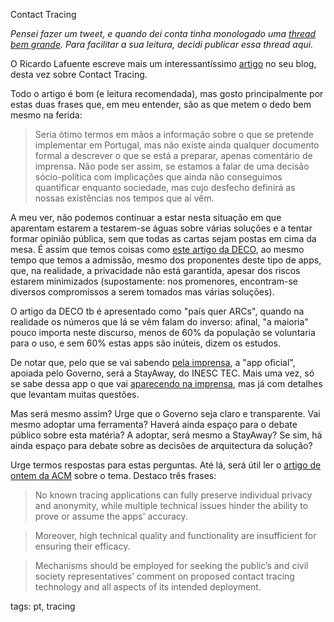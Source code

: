 Contact Tracing

*Pensei fazer um tweet, e quando dei conta tinha monologado uma [thread bem
grande](https://twitter.com/mind_booster/status/1259129049164775426). Para
facilitar a sua leitura, decidi publicar essa thread aqui.*

O Ricardo Lafuente escreve mais um interessantíssimo
[artigo](https://tilde.pt/~rlafuente/blog/pensar-antes-de-instalar.html) no seu
blog, desta vez sobre Contact Tracing.

Todo o artigo é bom (e leitura recomendada), mas gosto principalmente por estas
duas frases que, em meu entender, são as que metem o dedo bem mesmo na ferida:

> Seria ótimo termos em mãos a informação sobre o que se pretende implementar
> em Portugal, mas não existe ainda qualquer documento formal a descrever o que
> se está a preparar, apenas comentário de imprensa.
> Não pode ser assim, se estamos a falar de uma decisão sócio-política com
> implicações que ainda não conseguimos quantificar enquanto sociedade, mas
> cujo desfecho definirá as nossas existências nos tempos que aí vêm.

A meu ver, não podemos continuar a estar nesta situação em que aparentam
estarem a testarem-se águas sobre várias soluções e a tentar formar opinião
pública, sem que todas as cartas sejam postas em cima da mesa. É assim que
temos coisas como [este artigo da
DECO](https://twitter.com/decoproteste/status/1258350951653670913), ao mesmo
tempo que temos a admissão, mesmo dos proponentes deste tipo de apps, que, na
realidade, a privacidade não está garantida, apesar dos riscos estarem
minimizados (supostamente: nos promenores, encontram-se diversos compromissos a
serem tomados mas várias soluções).

O artigo da DECO tb é apresentado como "país quer ARCs", quando na realidade os
números que lá se vêm falam do inverso: afinal, "a maioria" pouco importa neste
discurso, menos de 60% da população se voluntaria para o uso, e sem 60% estas
apps são inúteis, dizem os estudos.

De notar que, pelo que se vai sabendo [pela
imprensa](https://jpn.up.pt/2020/04/30/covidapp-e-stayaway-duas-apps-portuguesas-que-rastream-casos-de-covid-19/),
a "app oficial", apoiada pelo Governo, será a StayAway, do INESC TEC. Mais uma
vez, só se sabe dessa app o que vai [aparecendo na
imprensa](https://eco.sapo.pt/2020/05/04/esta-app-vai-dizer-lhe-se-esteve-perto-de-alguem-com-covid-19-saiba-como-vai-funcionar/),
mas já com detalhes que levantam muitas questões.

Mas será mesmo assim? Urge que o Governo seja claro e transparente. Vai mesmo
adoptar uma ferramenta? Haverá ainda espaço para o debate público sobre esta
matéria? A adoptar, será mesmo a StayAway? Se sim, há ainda espaço para debate
sobre as decisões de arquitectura da solução?

Urge termos respostas para estas perguntas. Até lá, será útil ler o [artigo de
ontem da
ACM](https://www.acm.org/binaries/content/assets/public-policy/europe-tpc-contact-tracing-statement.pdf)
sobre o tema. Destaco três frases:

> No known tracing applications can fully preserve individual privacy and
> anonymity, while multiple technical issues hinder the ability to prove or
> assume the apps' accuracy.

> Moreover, high technical quality and functionality are insufficient for
> ensuring their efficacy.

> Mechanisms should be employed for seeking the public’s and civil society
> representatives’ comment on proposed contact tracing technology and all
> aspects of its intended deployment.

tags: pt, tracing
